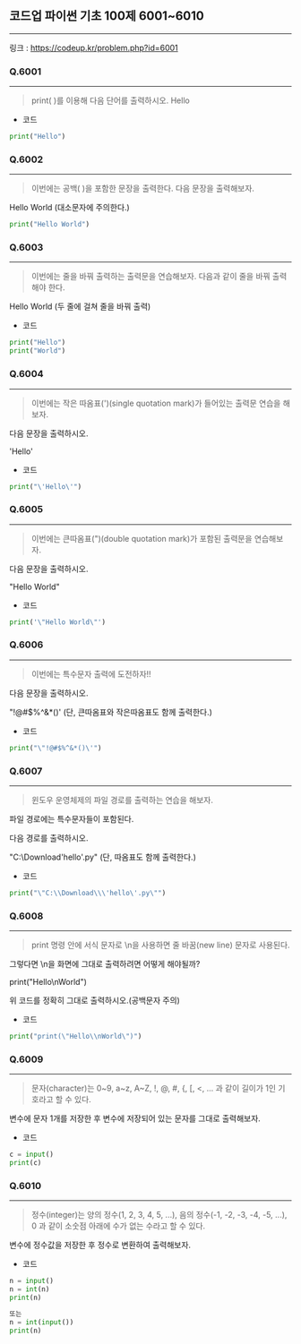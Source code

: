 ## 코드업 파이썬 기초 100제 6001~6010
-------
링크 : https://codeup.kr/problem.php?id=6001

### Q.6001
----
> print( )를 이용해 다음 단어를 출력하시오. Hello
* 코드
```py
print("Hello")
```
### Q.6002
-----
> 이번에는 공백( )을 포함한 문장을 출력한다.
다음 문장을 출력해보자.

Hello World
(대소문자에 주의한다.)

```py
print("Hello World")
```
### Q.6003
----
>이번에는 줄을 바꿔 출력하는 출력문을 연습해보자.
다음과 같이 줄을 바꿔 출력해야 한다.

Hello
World
(두 줄에 걸쳐 줄을 바꿔 출력)

* 코드
```py
print("Hello")
print("World")
```
### Q.6004
----
>이번에는 작은 따옴표(')(single quotation mark)가 들어있는
출력문 연습을 해보자.

다음 문장을 출력하시오.

'Hello'
* 코드 
```py
print("\'Hello\'")
```

### Q.6005
-----
>이번에는 큰따옴표(")(double quotation mark)가 포함된 출력문을 연습해보자.

다음 문장을 출력하시오.

"Hello World"
* 코드
```py
print('\"Hello World\"')
```

### Q.6006
----
>이번에는 특수문자 출력에 도전하자!!

다음 문장을 출력하시오.

"!@#$%^&*()'
(단, 큰따옴표와 작은따옴표도 함께 출력한다.)
* 코드
```py
print("\"!@#$%^&*()\'")
```

### Q.6007
----
>윈도우 운영체제의 파일 경로를 출력하는 연습을 해보자.
 
파일 경로에는 특수문자들이 포함된다.

다음 경로를 출력하시오.

"C:\Download\'hello'.py"
(단, 따옴표도 함께 출력한다.)
* 코드
```py
print("\"C:\\Download\\\'hello\'.py\"")
```

### Q.6008
----
>print 명령 안에 서식 문자로 \n을 사용하면 줄 바꿈(new line) 문자로 사용된다.

그렇다면 \n을 화면에 그대로 출력하려면 어떻게 해야될까?

print("Hello\nWorld")

위 코드를 정확히 그대로 출력하시오.(공백문자 주의)
* 코드 
```py
print("print(\"Hello\\nWorld\")")
```

### Q.6009
----
> 문자(character)는
0~9, a~z, A~Z, !, @, #, {, [, <, ... 과 같이 
길이가 1인 기호라고 할 수 있다.

변수에 문자 1개를 저장한 후
변수에 저장되어 있는 문자를 그대로 출력해보자.

* 코드
```py
c = input()
print(c)
```

### Q.6010
-----
>정수(integer)는 양의 정수(1, 2, 3, 4, 5, ...), 음의 정수(-1, -2, -3, -4, -5, ...), 0 과 같이 소숫점 아래에 수가 없는 수라고 할 수 있다.

변수에 정수값을 저장한 후 정수로 변환하여 출력해보자.
* 코드 
```py
n = input()
n = int(n)
print(n)

또는 
n = int(input())
print(n)
```